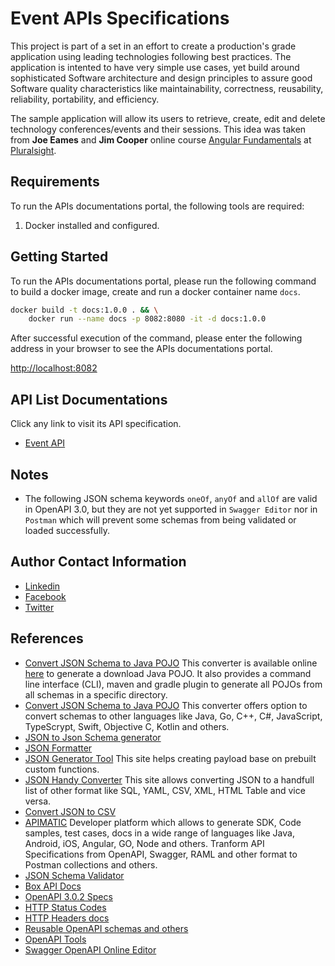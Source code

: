 # Event APIs Specifications

This project is part of a set in an effort to create a production's grade application using leading technologies following best practices. The application is intented to have very simple use cases, yet build around sophisticated Software architecture and design principles to assure good Software quality characteristics like maintainability, correctness, reusability, reliability, portability, and efficiency.

The sample application will allow its users to retrieve, create, edit and delete  technology conferences/events and their sessions. This idea was taken from **Joe Eames** and **Jim Cooper** online course [Angular Fundamentals](https://app.pluralsight.com/library/courses/angular-fundamentals) at [Pluralsight](https://pluralsight.com).


## Requirements

To run the APIs documentations portal, the following tools are required:

1. Docker installed and configured.


## Getting Started

To run the APIs documentations portal, please run the following command to build a docker image, create and run a docker container name `docs`.

```bash
docker build -t docs:1.0.0 . && \
	docker run --name docs -p 8082:8080 -it -d docs:1.0.0
```

After successful execution of the command, please enter the following address in your browser to see the APIs documentations portal.

[http://localhost:8082](http://localhost:8082)


## API List Documentations

Click any link to visit its API specification.

- [Event API](./reference/event-api/)


## Notes
- The following JSON schema keywords `oneOf`, `anyOf` and `allOf` are valid in OpenAPI 3.0, but they are not yet supported in `Swagger Editor` nor in `Postman` which will prevent some schemas from being validated or loaded successfully.


## Author Contact Information

- [Linkedin](https://www.linkedin.com/in/peclevens)
- [Facebook](https://www.facebook.com/peclevens)
- [Twitter](https://twitter.com/peclevens)


## References
- [Convert JSON Schema to Java POJO](https://github.com/joelittlejohn/jsonschema2pojo/wiki/Getting-Started#the-command-line-interface) This converter is available online [here](http://www.jsonschema2pojo.org/) to generate a download Java POJO. It also provides a command line interface (CLI), maven and gradle plugin to generate all POJOs from all schemas in a specific directory.
- [Convert JSON Schema to Java POJO](https://app.quicktype.io/) This converter offers option to convert schemas to other languages like Java, Go, C++, C#, JavaScript, TypeScrypt, Swift, Objective C, Kotlin and others.
- [JSON to Json Schema generator](https://jsonschema.net/)
- [JSON Formatter](http://jsonviewer.stack.hu/)
- [JSON Generator Tool](https://www.json-generator.com/) This site helps creating payload base on prebuilt custom functions.
- [JSON Handy Converter](http://convertjson.com/) This site allows converting JSON to a handfull list of other format like SQL, YAML, CSV, XML, HTML Table and vice versa.
- [Convert JSON to CSV](https://konklone.io/json/)
- [APIMATIC](https://apimatic.io/) Developer platform which allows to generate SDK, Code samples, test cases, docs in a wide range of languages like Java, Android, iOS, Angular, GO, Node and others. Tranform API Specifications from OpenAPI, Swagger, RAML and other format to Postman collections and others.
- [JSON Schema Validator](https://www.jsonschemavalidator.net/)
- [Box API Docs](https://developer.box.com/reference)
- [OpenAPI 3.0.2 Specs](https://github.com/OAI/OpenAPI-Specification/blob/master/versions/3.0.2.md)
- [HTTP Status Codes](https://www.restapitutorial.com/httpstatuscodes.html)
- [HTTP Headers docs](https://developer.mozilla.org/en-US/docs/Web/HTTP/Headers)
- [Reusable OpenAPI schemas and others](https://github.com/teamdigitale/openapi)
- [OpenAPI Tools](https://openapi.tools/)
- [Swagger OpenAPI Online Editor](https://editor.swagger.io/)